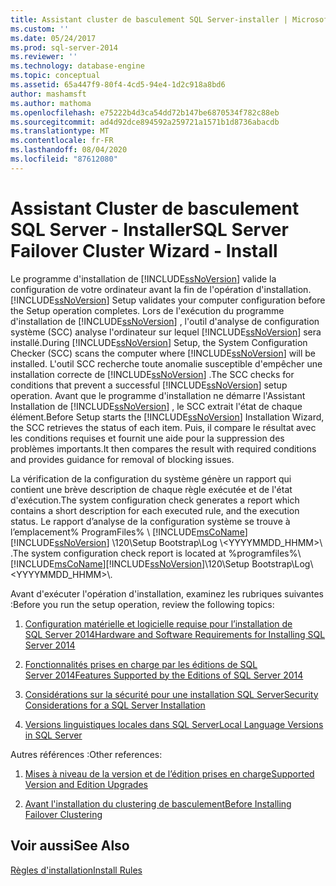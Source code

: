 ```yaml
---
title: Assistant cluster de basculement SQL Server-installer | Microsoft Docs
ms.custom: ''
ms.date: 05/24/2017
ms.prod: sql-server-2014
ms.reviewer: ''
ms.technology: database-engine
ms.topic: conceptual
ms.assetid: 65a447f9-80f4-4cd5-94e4-1d2c918a8bd6
author: mashamsft
ms.author: mathoma
ms.openlocfilehash: e75222b4d3ca54dd72b147be6870534f782c88eb
ms.sourcegitcommit: ad4d92dce894592a259721a1571b1d8736abacdb
ms.translationtype: MT
ms.contentlocale: fr-FR
ms.lasthandoff: 08/04/2020
ms.locfileid: "87612080"
---
```

# <a name="sql-server-failover-cluster-wizard---install"></a><span data-ttu-id="f38d4-102">Assistant Cluster de basculement SQL Server - Installer</span><span class="sxs-lookup"><span data-stu-id="f38d4-102">SQL Server Failover Cluster Wizard - Install</span></span>
  <span data-ttu-id="f38d4-103">Le programme d'installation de [!INCLUDE[ssNoVersion](../../includes/ssnoversion-md.md)] valide la configuration de votre ordinateur avant la fin de l'opération d'installation.</span><span class="sxs-lookup"><span data-stu-id="f38d4-103">[!INCLUDE[ssNoVersion](../../includes/ssnoversion-md.md)] Setup validates your computer configuration before the Setup operation completes.</span></span> <span data-ttu-id="f38d4-104">Lors de l'exécution du programme d'installation de [!INCLUDE[ssNoVersion](../../includes/ssnoversion-md.md)] , l'outil d'analyse de configuration système (SCC) analyse l'ordinateur sur lequel [!INCLUDE[ssNoVersion](../../includes/ssnoversion-md.md)] sera installé.</span><span class="sxs-lookup"><span data-stu-id="f38d4-104">During [!INCLUDE[ssNoVersion](../../includes/ssnoversion-md.md)] Setup, the System Configuration Checker (SCC) scans the computer where [!INCLUDE[ssNoVersion](../../includes/ssnoversion-md.md)] will be installed.</span></span> <span data-ttu-id="f38d4-105">L'outil SCC recherche toute anomalie susceptible d'empêcher une installation correcte de [!INCLUDE[ssNoVersion](../../includes/ssnoversion-md.md)] .</span><span class="sxs-lookup"><span data-stu-id="f38d4-105">The SCC checks for conditions that prevent a successful [!INCLUDE[ssNoVersion](../../includes/ssnoversion-md.md)] setup operation.</span></span> <span data-ttu-id="f38d4-106">Avant que le programme d'installation ne démarre l'Assistant Installation de [!INCLUDE[ssNoVersion](../../includes/ssnoversion-md.md)] , le SCC extrait l'état de chaque élément.</span><span class="sxs-lookup"><span data-stu-id="f38d4-106">Before Setup starts the [!INCLUDE[ssNoVersion](../../includes/ssnoversion-md.md)] Installation Wizard, the SCC retrieves the status of each item.</span></span> <span data-ttu-id="f38d4-107">Puis, il compare le résultat avec les conditions requises et fournit une aide pour la suppression des problèmes importants.</span><span class="sxs-lookup"><span data-stu-id="f38d4-107">It then compares the result with required conditions and provides guidance for removal of blocking issues.</span></span>  
  
 <span data-ttu-id="f38d4-108">La vérification de la configuration du système génère un rapport qui contient une brève description de chaque règle exécutée et de l'état d'exécution.</span><span class="sxs-lookup"><span data-stu-id="f38d4-108">The system configuration check generates a report which contains a short description for each executed rule, and the execution status.</span></span> <span data-ttu-id="f38d4-109">Le rapport d’analyse de la configuration système se trouve à l’emplacement% ProgramFiles% \\ [!INCLUDE[msCoName](../../includes/msconame-md.md)] [!INCLUDE[ssNoVersion](../../includes/ssnoversion-md.md)] \120\Setup Bootstrap\Log \\<YYYYMMDD_HHMM>\\ .</span><span class="sxs-lookup"><span data-stu-id="f38d4-109">The system configuration check report is located at %programfiles%\\[!INCLUDE[msCoName](../../includes/msconame-md.md)][!INCLUDE[ssNoVersion](../../includes/ssnoversion-md.md)]\120\Setup Bootstrap\Log\\<YYYYMMDD_HHMM>\\.</span></span>  
  
 <span data-ttu-id="f38d4-110">Avant d'exécuter l'opération d'installation, examinez les rubriques suivantes :</span><span class="sxs-lookup"><span data-stu-id="f38d4-110">Before you run the setup operation, review the following topics:</span></span>  
  
1.  [<span data-ttu-id="f38d4-111">Configuration matérielle et logicielle requise pour l’installation de SQL Server 2014</span><span class="sxs-lookup"><span data-stu-id="f38d4-111">Hardware and Software Requirements for Installing SQL Server 2014</span></span>](hardware-and-software-requirements-for-installing-sql-server.md)  
  
2.  [<span data-ttu-id="f38d4-112">Fonctionnalités prises en charge par les éditions de SQL Server 2014</span><span class="sxs-lookup"><span data-stu-id="f38d4-112">Features Supported by the Editions of SQL Server 2014</span></span>](../../../2014/getting-started/features-supported-by-the-editions-of-sql-server-2014.md)  
  
3.  [<span data-ttu-id="f38d4-113">Considérations sur la sécurité pour une installation SQL Server</span><span class="sxs-lookup"><span data-stu-id="f38d4-113">Security Considerations for a SQL Server Installation</span></span>](../../../2014/sql-server/install/security-considerations-for-a-sql-server-installation.md)  
  
4.  [<span data-ttu-id="f38d4-114">Versions linguistiques locales dans SQL Server</span><span class="sxs-lookup"><span data-stu-id="f38d4-114">Local Language Versions in SQL Server</span></span>](../../../2014/sql-server/install/local-language-versions-in-sql-server.md)  
  
 <span data-ttu-id="f38d4-115">Autres références :</span><span class="sxs-lookup"><span data-stu-id="f38d4-115">Other references:</span></span>  
  
1.  [<span data-ttu-id="f38d4-116">Mises à niveau de la version et de l’édition prises en charge</span><span class="sxs-lookup"><span data-stu-id="f38d4-116">Supported Version and Edition Upgrades</span></span>](../../database-engine/install-windows/supported-version-and-edition-upgrades.md)  
  
2.  [<span data-ttu-id="f38d4-117">Avant l'installation du clustering de basculement</span><span class="sxs-lookup"><span data-stu-id="f38d4-117">Before Installing Failover Clustering</span></span>](../failover-clusters/install/before-installing-failover-clustering.md)  
  
## <a name="see-also"></a><span data-ttu-id="f38d4-118">Voir aussi</span><span class="sxs-lookup"><span data-stu-id="f38d4-118">See Also</span></span>  
 [<span data-ttu-id="f38d4-119">Règles d'installation</span><span class="sxs-lookup"><span data-stu-id="f38d4-119">Install Rules</span></span>](../../../2014/sql-server/install/install-rules.md)  
  
  
